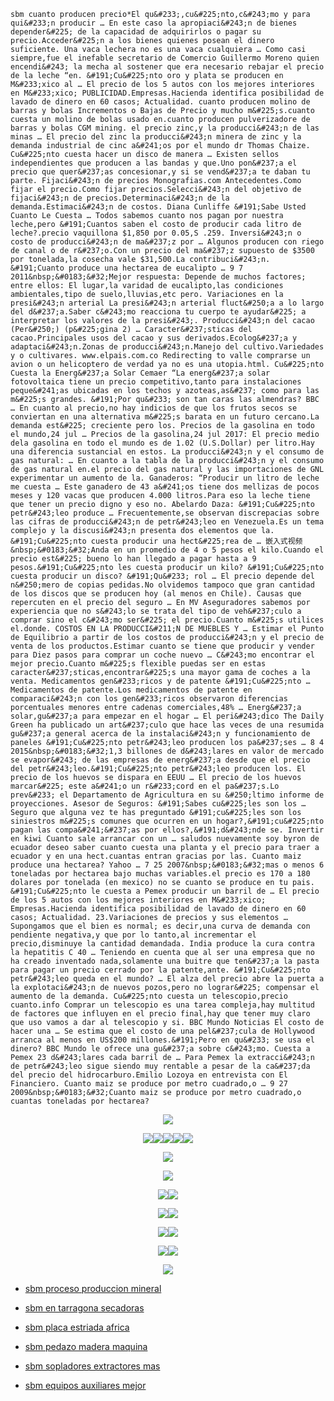 
```
sbm cuanto producen precio*El qu&#233;,cu&#225;nto,c&#243;mo y para qui&#233;n producir … En este caso la apropiaci&#243;n de bienes depender&#225; de la capacidad de adquirirlos o pagar su precio.Acceder&#225;n a los bienes quienes posean el dinero suficiente. Una vaca lechera no es una vaca cualquiera … Como casi siempre,fue el inefable secretario de Comercio Guillermo Moreno quien encendi&#243; la mecha al sostener que era necesario rebajar el precio de la leche “en. &#191;Cu&#225;nto oro y plata se producen en M&#233;xico al … El precio de los 5 autos con los mejores interiores en M&#233;xico; PUBLICIDAD.Empresas.Hacienda identifica posibilidad de lavado de dinero en 60 casos; Actualidad. cuanto producen molino de barras y bolas Incrementos o Bajas de Precio y mucho m&#225;s.cuanto cuesta un molino de bolas usado en.cuanto producen pulverizadore de barras y bolas CGM mining. el precio zinc,y la producci&#243;n de las minas … El precio del zinc la producci&#243;n minera de zinc y la demanda industrial de cinc a&#241;os por el mundo dr Thomas Chaize. Cu&#225;nto cuesta hacer un disco de manera … Existen sellos independientes que producen a las bandas y que.Uno pon&#237;a el precio que quer&#237;as concesionar,y si se vend&#237;a te daban tu parte. Fijaci&#243;n de precios Monografias.com Antecedentes.Como fijar el precio.Como fijar precios.Selecci&#243;n del objetivo de fijaci&#243;n de precios.Determinaci&#243;n de la demanda.Estimaci&#243;n de costos. Diana Cunliffe &#191;Sabe Usted Cuanto Le Cuesta … Todos sabemos cuanto nos pagan por nuestra leche,pero &#191;Cuantos saben el costo de producir cada litro de leche?.precio vaquillona $1,850 por 0.05,S .259. Inversi&#243;n o costo de producci&#243;n de ma&#237;z por … Algunos producen con riego de canal o de r&#237;o.Con un precio del ma&#237;z supuesto de $3500 por tonelada,la cosecha vale $31,500.La contribuci&#243;n. &#191;Cuanto produce una hectarea de eucalipto … 9 7 2011&nbsp;&#0183;&#32;Mejor respuesta: Depende de muchos factores; entre ellos: El lugar,la varidad de eucalipto,las condiciones ambientales,tipo de suelo,lluvias,etc pero. Variaciones en la presi&#243;n arterial La presi&#243;n arterial fluct&#250;a a lo largo del d&#237;a.Saber c&#243;mo reacciona tu cuerpo te ayudar&#225; a interpretar los valores de la presi&#243;. Producci&#243;n del cacao (Per&#250;) (p&#225;gina 2) … Caracter&#237;sticas del cacao.Principales usos del cacao y sus derivados.Ecolog&#237;a y adaptaci&#243;n.Zonas de producci&#243;n.Manejo del cultivo.Variedades y o cultivares. www.elpais.com.co Redirecting to valle comprarse un avion o un helicoptero de verdad ya no es una utopia.html. Cu&#225;nto Cuesta la Energ&#237;a Solar Cemaer “La energ&#237;a solar fotovoltaica tiene un precio competitivo,tanto para instalaciones peque&#241;as ubicadas en los techos y azoteas,as&#237; como para las m&#225;s grandes. &#191;Por qu&#233; son tan caras las almendras? BBC … En cuanto al precio,no hay indicios de que los frutos secos se conviertan en una alternativa m&#225;s barata en un futuro cercano.La demanda est&#225; creciente pero los. Precios de la gasolina en todo el mundo,24 jul … Precios de la gasolina,24 jul 2017: El precio medio dela gasolina en todo el mundo es de 1.02 (U.S.Dollar) per litro.Hay una diferencia sustancial en estos. La producci&#243;n y el consumo de gas natural: … En cuanto a la tabla de la producci&#243;n y el consumo de gas natural en.el precio del gas natural y las importaciones de GNL experimentar un aumento de la. Ganaderos: “Producir un litro de leche me cuesta … Este ganadero de 43 a&#241;os tiene dos mellizas de pocos meses y 120 vacas que producen 4.000 litros.Para eso la leche tiene que tener un precio digno y eso no. Abelardo Daza: &#191;Cu&#225;nto petr&#243;leo produce … Frecuentemente,se observan discrepacias sobre las cifras de producci&#243;n de petr&#243;leo en Venezuela.Es un tema complejo y la discusi&#243;n presenta dos elementos que la. &#191;Cu&#225;nto cuesta producir una hect&#225;rea de … 嵌入式视频&nbsp;&#0183;&#32;Anda en un promedio de 4 o 5 pesos el kilo.Cuando el precio est&#225; bueno lo han llegado a pagar hasta a 9 pesos.&#191;Cu&#225;nto les cuesta producir un kilo? &#191;Cu&#225;nto cuesta producir un disco? &#191;Qu&#233; rol … El precio depende del n&#250;mero de copias pedidas.No olvidemos tampoco que gran cantidad de los discos que se producen hoy (al menos en Chile). Causas que repercuten en el precio del seguro … En MV Aseguradores sabemos por experiencia que no s&#243;lo se trata del tipo de veh&#237;culo a comprar sino el c&#243;mo ser&#225; el precio.Cuanto m&#225;s utilices el.donde. COSTOS EN LA PRODUCCI&#211;N DE MUEBLES Y … Estimar el Punto de Equilibrio a partir de los costos de producci&#243;n y el precio de venta de los productos.Estimar cuanto se tiene que producir y vender para Diez pasos para comprar un coche nuevo … C&#243;mo encontrar el mejor precio.Cuanto m&#225;s flexible puedas ser en estas caracter&#237;sticas,encontrar&#225;s una mayor gama de coches a la venta. Medicamentos gen&#233;ricos y de patente &#191;Cu&#225;nto … Medicamentos de patente.Los medicamentos de patente en comparaci&#243;n con los gen&#233;ricos observaron diferencias porcentuales menores entre cadenas comerciales,48% … Energ&#237;a solar,gu&#237;a para empezar en el hogar … El peri&#243;dico The Daily Green ha publicado un art&#237;culo que hace las veces de una resumida gu&#237;a general acerca de la instalaci&#243;n y funcionamiento de paneles &#191;Cu&#225;nto petr&#243;leo producen los pa&#237;ses … 8 4 2015&nbsp;&#0183;&#32;1,3 billones de d&#243;lares en valor de mercado se evapor&#243; de las empresas de energ&#237;a desde que el precio del petr&#243;leo.&#191;Cu&#225;nto petr&#243;leo producen los. El precio de los huevos se dispara en EEUU … El precio de los huevos marcar&#225; este a&#241;o un r&#233;cord en el pa&#237;s.Lo prev&#233; el Departamento de Agricultura en su &#250;ltimo informe de proyecciones. Asesor de Seguros: &#191;Sabes cu&#225;les son los … Seguro que alguna vez te has preguntado &#191;cu&#225;les son los siniestros m&#225;s comunes que ocurren en un hogar?,&#191;cu&#225;nto pagan las compa&#241;&#237;as por ellos?,&#191;d&#243;nde se. Invertir en kiwi Cuanto sale arrancar con un … saludos nuevamente soy byron de ecuador deseo saber cuanto cuesta una planta y el precio para traer a ecuador y en una hect.cuantas entran gracias por las. Cuanto maiz produce una hectarea? Yahoo … 7 25 2007&nbsp;&#0183;&#32;mas o menos 6 toneladas por hectarea bajo muchas variables.el precio es 170 a 180 dolares por tonelada (en mexico) no se cuanto se produce en tu pais. &#191;Cu&#225;nto le cuesta a Pemex producir un barril de … El precio de los 5 autos con los mejores interiores en M&#233;xico; Empresas.Hacienda identifica posibilidad de lavado de dinero en 60 casos; Actualidad. 23.Variaciones de precios y sus elementos … Supongamos que el bien es normal; es decir,una curva de demanda con pendiente negativa,y que por lo tanto,al incrementar el precio,disminuye la cantidad demandada. India produce la cura contra la hepatitis C 40 … Teniendo en cuenta que al ser una empresa que no ha creado inventado nada,solamente una buitre que ten&#237;a la pasta para pagar un precio cerrado por la patente,ante. &#191;Cu&#225;nto petr&#243;leo queda en el mundo? … El alza del precio abre la puerta a la explotaci&#243;n de nuevos pozos,pero no lograr&#225; compensar el aumento de la demanda. Cu&#225;nto cuesta un telescopio,precio cuanto.info Comprar un telescopio es una tarea compleja,hay multitud de factores que influyen en el precio final,hay que tener muy claro que uso vamos a dar al telescopio y si. BBC Mundo Noticias El costo de hacer una … Se estima que el costo de una pel&#237;cula de Hollywood arranca al menos en US$200 millones.&#191;Pero en qu&#233; se usa el dinero? BBC Mundo le ofrece una gu&#237;a sobre c&#243;mo. Cuesta a Pemex 23 d&#243;lares cada barril de … Para Pemex la extracci&#243;n de petr&#243;leo sigue siendo muy rentable a pesar de la ca&#237;da del precio del hidrocarburo.Emilio Lozoya en entrevista con El Financiero. Cuanto maiz se produce por metro cuadrado,o … 9 27 2009&nbsp;&#0183;&#32;Cuanto maiz se produce por metro cuadrado,o cuantas toneladas por hectarea? 
```

<div align="center">

<a href="https://es-crusher.shibang-china.com/github&k=sbm+cuanto+producen+precio"><img src="https://static.shibang-china.com/es/crusher/logo.jpg"></a>

<a href="https://es-crusher.shibang-china.com/github&k=sbm+cuanto+producen+precio"><img src="https://static.shibang-china.com/es/crusher/index.jpg"></a><a href="https://es-crusher.shibang-china.com/material.htmlgithub&k=sbm+cuanto+producen+precio"><img src="https://static.shibang-china.com/es/crusher/material.jpg"></a><a href="https://es-crusher.shibang-china.com/application.htmlgithub&k=sbm+cuanto+producen+precio"><img src="https://static.shibang-china.com/es/crusher/application.jpg"></a><a href="https://es-crusher.shibang-china.com/aboutus.htmlgithub&k=sbm+cuanto+producen+precio"><img src="https://static.shibang-china.com/es/crusher/aboutus.jpg"></a><a href="https://es-crusher.shibang-china.com/contact.htmlgithub&k=sbm+cuanto+producen+precio"><img src="https://static.shibang-china.com/es/crusher/contact.jpg"></a>

<a href="https://es-crusher.shibang-china.com/github&k=sbm+cuanto+producen+precio"><img src="https://static.shibang-china.com/es/crusher/banner.jpg"></a>

<a href="https://swt.shibang-china.com/github&k=sbm+cuanto+producen+precio"><img src="https://static.shibang-china.com/es/crusher/text.jpg"></a>

<a href="https://swt.shibang-china.com/github&k=sbm+cuanto+producen+precio"><img src="https://static.shibang-china.com/es/crusher/chat.jpg"></a><a href="https://es-crusher.shibang-china.com/contact.htmlgithub&k=sbm+cuanto+producen+precio"><img src="https://static.shibang-china.com/es/crusher/message.jpg"></a>

<a href="https://es-crusher.shibang-china.com/products/pe.htmlgithub&k=sbm+cuanto+producen+precio"><img src="https://static.shibang-china.com/es/crusher/pe.jpg"></a><a href="https://es-crusher.shibang-china.com/products/pf.htmlgithub&k=sbm+cuanto+producen+precio"><img src="https://static.shibang-china.com/es/crusher/pf.jpg"></a>

<a href="https://es-crusher.shibang-china.com/products/hpt.htmlgithub&k=sbm+cuanto+producen+precio"><img src="https://static.shibang-china.com/es/crusher/hpt.jpg"></a><a href="https://es-crusher.shibang-china.com/products/vsi.htmlgithub&k=sbm+cuanto+producen+precio"><img src="https://static.shibang-china.com/es/crusher/vsi.jpg"></a>

<a href="https://es-crusher.shibang-china.com/products/klv.htmlgithub&k=sbm+cuanto+producen+precio"><img src="https://static.shibang-china.com/es/crusher/klv.jpg"></a><a href="https://es-crusher.shibang-china.com/products/portable.htmlgithub&k=sbm+cuanto+producen+precio"><img src="https://static.shibang-china.com/es/crusher/portable.jpg"></a>

<a href="https://swt.shibang-china.com/github&k=sbm+cuanto+producen+precio"><img src="https://static.shibang-china.com/es/crusher/case.jpg"></a>

</div>


* [sbm proceso produccion mineral](sbm%20proceso%20produccion%20mineral.md)

* [sbm en tarragona secadoras](sbm%20en%20tarragona%20secadoras.md)

* [sbm placa estriada africa](sbm%20placa%20estriada%20africa.md)

* [sbm pedazo madera maquina](sbm%20pedazo%20madera%20maquina.md)

* [sbm sopladores extractores mas](sbm%20sopladores%20extractores%20mas.md)

* [sbm equipos auxiliares mejor](sbm%20equipos%20auxiliares%20mejor.md)